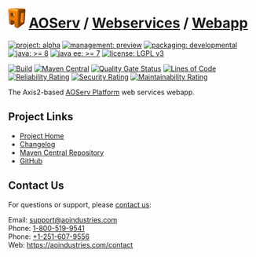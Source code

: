 # [<img src="ao-logo.png" alt="AO Logo" width="35" height="40">](https://github.com/ao-apps) [AOServ](https://aoindustries.com/aoserv/) / [Webservices](https://github.com/ao-apps/aoserv-webservices) / [Webapp](https://github.com/ao-apps/aoserv-webservices-webapp)

[![project: alpha](https://aoindustries.com/ao-badges/project-alpha.svg)](https://aoindustries.com/life-cycle#project-alpha)
[![management: preview](https://aoindustries.com/ao-badges/management-preview.svg)](https://aoindustries.com/life-cycle#management-preview)
[![packaging: developmental](https://aoindustries.com/ao-badges/packaging-developmental.svg)](https://aoindustries.com/life-cycle#packaging-developmental)  
[![java: &gt;= 8](https://aoindustries.com/ao-badges/java-8.svg)](https://docs.oracle.com/javase/8/)
[![java ee: &gt;= 7](https://aoindustries.com/ao-badges/javaee-7.svg)](https://docs.oracle.com/javaee/7/)
[![license: LGPL v3](https://aoindustries.com/ao-badges/license-lgpl-3.0.svg)](https://www.gnu.org/licenses/lgpl-3.0)

[![Build](https://github.com/ao-apps/aoserv-webservices-webapp/workflows/Build/badge.svg?branch=master)](https://github.com/ao-apps/aoserv-webservices-webapp/actions?query=workflow%3ABuild)
[![Maven Central](https://maven-badges.herokuapp.com/maven-central/com.aoindustries/aoserv-webservices-webapp/badge.svg)](https://maven-badges.herokuapp.com/maven-central/com.aoindustries/aoserv-webservices-webapp)
[![Quality Gate Status](https://sonarcloud.io/api/project_badges/measure?branch=master&project=com.aoapps.platform%3Aaoapps-webservices-webapp&metric=alert_status)](https://sonarcloud.io/dashboard?branch=master&id=com.aoapps.platform%3Aaoapps-webservices-webapp)
[![Lines of Code](https://sonarcloud.io/api/project_badges/measure?branch=master&project=com.aoapps.platform%3Aaoapps-webservices-webapp&metric=ncloc)](https://sonarcloud.io/component_measures?branch=master&id=com.aoapps.platform%3Aaoapps-webservices-webapp&metric=ncloc)  
[![Reliability Rating](https://sonarcloud.io/api/project_badges/measure?branch=master&project=com.aoapps.platform%3Aaoapps-webservices-webapp&metric=reliability_rating)](https://sonarcloud.io/component_measures?branch=master&id=com.aoapps.platform%3Aaoapps-webservices-webapp&metric=Reliability)
[![Security Rating](https://sonarcloud.io/api/project_badges/measure?branch=master&project=com.aoapps.platform%3Aaoapps-webservices-webapp&metric=security_rating)](https://sonarcloud.io/component_measures?branch=master&id=com.aoapps.platform%3Aaoapps-webservices-webapp&metric=Security)
[![Maintainability Rating](https://sonarcloud.io/api/project_badges/measure?branch=master&project=com.aoapps.platform%3Aaoapps-webservices-webapp&metric=sqale_rating)](https://sonarcloud.io/component_measures?branch=master&id=com.aoapps.platform%3Aaoapps-webservices-webapp&metric=Maintainability)

The Axis2-based [AOServ Platform](https://aoindustries.com/aoserv/) web services webapp.

## Project Links
* [Project Home](https://aoindustries.com/aoserv/webservices/webapp/)
* [Changelog](https://aoindustries.com/aoserv/webservices/webapp/changelog)
* [Maven Central Repository](https://central.sonatype.com/search?namespace=com.aoindustries&q=a%3Aaoserv-webservices-webapp)
* [GitHub](https://github.com/ao-apps/aoserv-webservices-webapp)

## Contact Us
For questions or support, please [contact us](https://aoindustries.com/contact):

Email: [support@aoindustries.com](mailto:support@aoindustries.com)  
Phone: [1-800-519-9541](tel:1-800-519-9541)  
Phone: [+1-251-607-9556](tel:+1-251-607-9556)  
Web: https://aoindustries.com/contact
